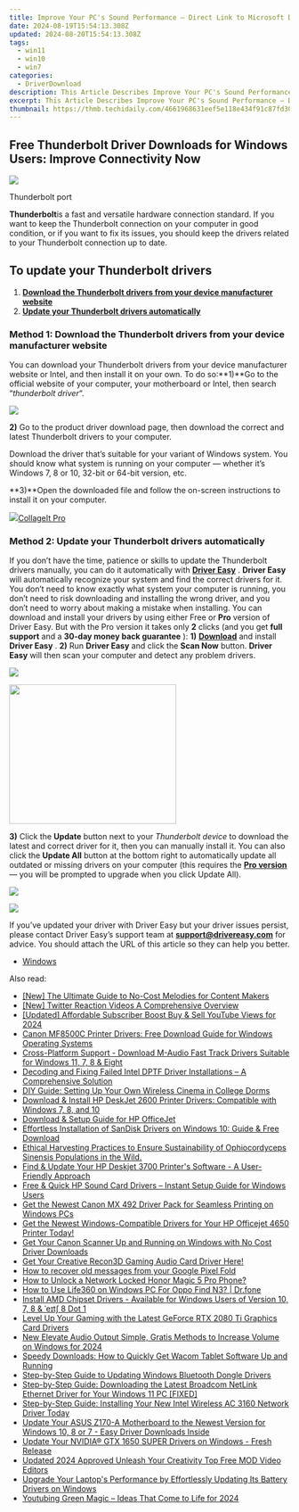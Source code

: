 ```yaml
---
title: Improve Your PC's Sound Performance – Direct Link to Microsoft Driver Downloads (Windows)
date: 2024-08-19T15:54:13.308Z
updated: 2024-08-20T15:54:13.308Z
tags:
  - win11
  - win10
  - win7
categories:
  - DriverDownload
description: This Article Describes Improve Your PC's Sound Performance – Direct Link to Microsoft Driver Downloads (Windows)
excerpt: This Article Describes Improve Your PC's Sound Performance – Direct Link to Microsoft Driver Downloads (Windows)
thumbnail: https://thmb.techidaily.com/4661968631eef5e118e434f91c87fd30d0c4ad99eff2c33463bfeb19637f99d3.jpg
---
```


## Free Thunderbolt Driver Downloads for Windows Users: Improve Connectivity Now

![](https://images.drivereasy.com/wp-content/uploads/2018/06/img_5b29ca92d165c.png)

 Thunderbolt port

**Thunderbolt**is a fast and versatile hardware connection standard. If you want to keep the Thunderbolt connection on your computer in good condition, or if you want to fix its issues, you should keep the drivers related to your Thunderbolt connection up to date.

## To update your Thunderbolt drivers

1. [**Download the Thunderbolt drivers from your device manufacturer website**](https://tools.techidaily.com/drivereasy/download/)
2. [**Update your Thunderbolt drivers automatically**](https://tools.techidaily.com/drivereasy/download/)

### Method 1: Download the Thunderbolt drivers from your device manufacturer website

You can download your Thunderbolt drivers from your device manufacturer website or Intel, and then install it on your own. To do so:**1)**Go to the official website of your computer, your motherboard or Intel, then search “_thunderbolt driver_“.

![](https://images.drivereasy.com/wp-content/uploads/2018/06/img_5b29c6b4ddf40.jpg)

**2)** Go to the product driver download page, then download the correct and latest Thunderbolt drivers to your computer.

 Download the driver that’s suitable for your variant of Windows system. You should know what system is running on your computer — whether it’s Windows 7, 8 or 10, 32-bit or 64-bit version, etc.

**3)**Open the downloaded file and follow the on-screen instructions to install it on your computer.

<!-- affiliate ads begin -->
<a href="https://secure.2checkout.com/order/checkout.php?PRODS=4530091&QTY=1&AFFILIATE=108875&CART=1"><img src="https://www.pearlmountainsoft.com/n_img/product/cit_win/banScrn.jpg" border="0">CollageIt Pro</a>
<!-- affiliate ads end -->
### Method 2: Update your Thunderbolt drivers automatically

If you don’t have the time, patience or skills to update the Thunderbolt drivers manually, you can do it automatically with [**Driver Easy**](https://tools.techidaily.com/drivereasy/download/) . **Driver Easy**  will automatically recognize your system and find the correct drivers for it. You don’t need to know exactly what system your computer is running, you don’t need to risk downloading and installing the wrong driver, and you don’t need to worry about making a mistake when installing.  You can download and install your drivers by using either Free or **Pro**  version of Driver Easy. But with the Pro version it takes only **2**  clicks (and you get **full support** and a **30-day money back guarantee** ): **1)** [**Download**](https://tools.techidaily.com/drivereasy/download/) and install **Driver Easy** . **2)** Run **Driver Easy** and click the **Scan Now** button. **Driver Easy**  will then scan your computer and detect any problem drivers.

![](https://images.drivereasy.com/wp-content/uploads/2018/06/img_5b1a66b4a3dfe.jpg)

<!-- affiliate ads begin -->
<a href="https://caperobbin.sjv.io/c/5597632/2006123/18460" target="_top" id="2006123"><img src="//a.impactradius-go.com/display-ad/18460-2006123" border="0" alt="" width="300" height="250"/></a><img height="0" width="0" src="https://imp.pxf.io/i/5597632/2006123/18460" style="position:absolute;visibility:hidden;" border="0" />
<!-- affiliate ads end -->
**3)**  Click the **Update**  button next to your _Thunderbolt device_ to download the latest and correct driver for it, then you can manually install it. You can also click the **Update All**  button at the bottom right to automatically update all outdated or missing drivers on your computer (this requires the **[Pro version](https://tools.techidaily.com/drivereasy/download/)**  — you will be prompted to upgrade when you click Update All).

![](https://images.drivereasy.com/wp-content/uploads/2018/06/img_5b29c95e8c019.jpg)

<!-- affiliate ads begin -->
<a href="https://secure.2checkout.com/order/checkout.php?PRODS=4729320&QTY=1&AFFILIATE=108875&CART=1"><img src="https://secure.avangate.com/images/merchant/f7f07e7dab09533bc71247a5b29a7373/products/2_iDeviceMessageBox.png" border="0"></a>
<!-- affiliate ads end -->
 If you’ve updated your driver with Driver Easy but your driver issues persist, please contact Driver Easy’s support team at **[support@drivereasy.com](https://tools.techidaily.com/drivereasy/download/)**  for advice. You should attach the URL of this article so they can help you better.

* [Windows](https://tools.techidaily.com/drivereasy/download/)

<ins class="adsbygoogle"
     style="display:block"
     data-ad-format="autorelaxed"
     data-ad-client="ca-pub-7571918770474297"
     data-ad-slot="1223367746"></ins>



<ins class="adsbygoogle"
     style="display:block"
     data-ad-client="ca-pub-7571918770474297"
     data-ad-slot="8358498916"
     data-ad-format="auto"
     data-full-width-responsive="true"></ins>

<span class="atpl-alsoreadstyle">Also read:</span>
<div><ul>
<li><a href="https://facebook-video-footage.techidaily.com/new-the-ultimate-guide-to-no-cost-melodies-for-content-makers/"><u>[New] The Ultimate Guide to No-Cost Melodies for Content Makers</u></a></li>
<li><a href="https://twitter-videos.techidaily.com/new-twitter-reaction-videos-a-comprehensive-overview/"><u>[New] Twitter Reaction Videos  A Comprehensive Overview</u></a></li>
<li><a href="https://youtube-docs.techidaily.com/ed-affordable-subscriber-boost-buy-and-sell-youtube-views-for-2024/"><u>[Updated] Affordable Subscriber Boost  Buy & Sell YouTube Views for 2024</u></a></li>
<li><a href="https://driver-download.techidaily.com/canon-mf8500c-printer-drivers-free-download-guide-for-windows-operating-systems/"><u>Canon MF8500C Printer Drivers: Free Download Guide for Windows Operating Systems</u></a></li>
<li><a href="https://driver-download.techidaily.com/1722964857222-cross-platform-support-download-m-audio-fast-track-drivers-suitable-for-windows-11-7-8-and-eight/"><u>Cross-Platform Support - Download M-Audio Fast Track Drivers Suitable for Windows 11, 7, 8 & Eight</u></a></li>
<li><a href="https://driver-download.techidaily.com/decoding-and-fixing-failed-intel-dptf-driver-installations-a-comprehensive-solution/"><u>Decoding and Fixing Failed Intel DPTF Driver Installations – A Comprehensive Solution</u></a></li>
<li><a href="https://tech-recovery.techidaily.com/diy-guide-setting-up-your-own-wireless-cinema-in-college-dorms/"><u>DIY Guide: Setting Up Your Own Wireless Cinema in College Dorms</u></a></li>
<li><a href="https://driver-download.techidaily.com/download-and-install-hp-deskjet-2600-printer-drivers-compatible-with-windows-7-8-and-10/"><u>Download & Install HP DeskJet 2600 Printer Drivers: Compatible with Windows 7, 8, and 10</u></a></li>
<li><a href="https://driver-download.techidaily.com/download-and-setup-guide-for-hp-officejet/"><u>Download & Setup Guide for HP OfficeJet</u></a></li>
<li><a href="https://driver-download.techidaily.com/effortless-installation-of-sandisk-drivers-on-windows-10-guide-and-free-download/"><u>Effortless Installation of SanDisk Drivers on Windows 10: Guide & Free Download</u></a></li>
<li><a href="https://driver-download.techidaily.com/1722964754541-ethical-harvesting-practices-to-ensure-sustainability-of-ophiocordyceps-sinensis-populations-in-the-wild/"><u>Ethical Harvesting Practices to Ensure Sustainability of Ophiocordyceps Sinensis Populations in the Wild.</u></a></li>
<li><a href="https://driver-download.techidaily.com/find-and-update-your-hp-deskjet-3700-printers-software-a-user-friendly-approach/"><u>Find & Update Your HP Deskjet 3700 Printer's Software - A User-Friendly Approach</u></a></li>
<li><a href="https://driver-download.techidaily.com/free-and-quick-hp-sound-card-drivers-instant-setup-guide-for-windows-users/"><u>Free & Quick HP Sound Card Drivers – Instant Setup Guide for Windows Users</u></a></li>
<li><a href="https://driver-download.techidaily.com/get-the-newest-canon-mx-492-driver-pack-for-seamless-printing-on-windows-pcs/"><u>Get the Newest Canon MX 492 Driver Pack for Seamless Printing on Windows PCs</u></a></li>
<li><a href="https://driver-download.techidaily.com/get-the-newest-windows-compatible-drivers-for-your-hp-officejet-4650-printer-today/"><u>Get the Newest Windows-Compatible Drivers for Your HP Officejet 4650 Printer Today!</u></a></li>
<li><a href="https://driver-download.techidaily.com/get-your-canon-scanner-up-and-running-on-windows-with-no-cost-driver-downloads/"><u>Get Your Canon Scanner Up and Running on Windows with No Cost Driver Downloads</u></a></li>
<li><a href="https://hardware-help.techidaily.com/1722963537691-get-your-creative-recon3d-gaming-audio-card-driver-here/"><u>Get Your Creative Recon3D Gaming Audio Card Driver Here!</u></a></li>
<li><a href="https://blog-min.techidaily.com/how-to-recover-old-messages-from-your-google-pixel-fold-by-fonelab-android-recover-messages/"><u>How to recover old messages from your Google Pixel Fold</u></a></li>
<li><a href="https://unlock-android.techidaily.com/how-to-unlock-a-network-locked-honor-magic-5-pro-phone-by-drfone-android/"><u>How to Unlock a Network Locked Honor Magic 5 Pro Phone?</u></a></li>
<li><a href="https://change-location.techidaily.com/how-to-use-life360-on-windows-pc-for-oppo-find-n3-drfone-by-drfone-virtual-android/"><u>How to Use Life360 on Windows PC For Oppo Find N3? | Dr.fone</u></a></li>
<li><a href="https://driver-download.techidaily.com/install-amd-chipset-drivers-available-for-windows-users-of-version-10-7-8-and-et-8-dot-1/"><u>Install AMD Chipset Drivers - Available for Windows Users of Version 10, 7, 8 & ˈeɪtʃ 8 Dot 1</u></a></li>
<li><a href="https://driver-download.techidaily.com/level-up-your-gaming-with-the-latest-geforce-rtx-2080-ti-graphics-card-drivers/"><u>Level Up Your Gaming with the Latest GeForce RTX 2080 Ti Graphics Card Drivers</u></a></li>
<li><a href="https://audio-editing.techidaily.com/new-elevate-audio-output-simple-gratis-methods-to-increase-volume-on-windows-for-2024/"><u>New Elevate Audio Output Simple, Gratis Methods to Increase Volume on Windows for 2024</u></a></li>
<li><a href="https://driver-download.techidaily.com/speedy-downloads-how-to-quickly-get-wacom-tablet-software-up-and-running/"><u>Speedy Downloads: How to Quickly Get Wacom Tablet Software Up and Running</u></a></li>
<li><a href="https://driver-download.techidaily.com/step-by-step-guide-to-updating-windows-bluetooth-dongle-drivers/"><u>Step-by-Step Guide to Updating Windows Bluetooth Dongle Drivers</u></a></li>
<li><a href="https://driver-download.techidaily.com/step-by-step-guide-downloading-the-latest-broadcom-netlink-ethernet-driver-for-your-windows-11-pc-fixed/"><u>Step-by-Step Guide: Downloading the Latest Broadcom NetLink Ethernet Driver for Your Windows 11 PC [FIXED]</u></a></li>
<li><a href="https://driver-download.techidaily.com/step-by-step-guide-installing-your-new-intel-wireless-ac-3160-network-driver-today/"><u>Step-by-Step Guide: Installing Your New Intel Wireless AC 3160 Network Driver Today</u></a></li>
<li><a href="https://driver-download.techidaily.com/update-your-asus-z170-a-motherboard-to-the-newest-version-for-windows-10-8-or-7-easy-driver-downloads-inside/"><u>Update Your ASUS Z170-A Motherboard to the Newest Version for Windows 10, 8 or 7 - Easy Driver Downloads Inside</u></a></li>
<li><a href="https://driver-download.techidaily.com/update-your-nvidia-gtx-1650-super-drivers-on-windows-fresh-release/"><u>Update Your NVIDIA® GTX 1650 SUPER Drivers on Windows - Fresh Release</u></a></li>
<li><a href="https://ai-video-tools.techidaily.com/updated-2024-approved-unleash-your-creativity-top-free-mod-video-editors/"><u>Updated 2024 Approved Unleash Your Creativity Top Free MOD Video Editors</u></a></li>
<li><a href="https://driver-download.techidaily.com/upgrade-your-laptops-performance-by-effortlessly-updating-its-battery-drivers-on-windows/"><u>Upgrade Your Laptop's Performance by Effortlessly Updating Its Battery Drivers on Windows</u></a></li>
<li><a href="https://facebook-video-share.techidaily.com/youtubing-green-magic-ideas-that-come-to-life-for-2024/"><u>Youtubing Green Magic – Ideas That Come to Life for 2024</u></a></li>
</ul></div>
